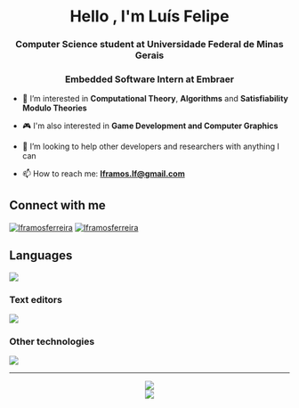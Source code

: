 <h1 align="center">Hello , I'm Luís Felipe</h1>
<h3 align="center">Computer Science student at Universidade Federal de Minas Gerais</h3>
<h3 align="center">Embedded Software Intern at Embraer</h3>

- 🔭 I’m interested in **Computational Theory**, **Algorithms** and **Satisfiability Modulo Theories**

- 🎮 I'm also interested in **Game Development and Computer Graphics**

- 🤝 I’m looking to help other developers and researchers with anything I can

- 📫 How to reach me: **lframos.lf@gmail.com**

## Connect with me

<a href="https://www.linkedin.com/in/lu%C3%ADs-felipe-ramos-ferreira-7aaa00209/" target="blank"><img align="center" src="https://img.shields.io/badge/LinkedIn-0077B5?style=for-the-badge&logo=linkedin&logoColor=white" alt="lframosferreira"  /></a>
<a href="https://stackoverflow.com/users/21159869/lframos" target="blank"><img align="center" src="https://img.shields.io/badge/Stack_Overflow-FE7A16?style=for-the-badge&logo=stack-overflow&logoColor=whit" alt="lframosferreira" /></a>

## Languages

![](https://skillicons.dev/icons?i=c,cpp,rust,python,js,ts,lua,bash,julia)

### Text editors

![](https://skillicons.dev/icons?i=neovim,vscod)

### Other technologies

![](https://skillicons.dev/icons?i=linux,docker,git,github,githubactions,nodejs,postman,latex,md)

---

<p align="center">
  <img src="https://github-readme-stats.vercel.app/api?username=lframosferreira&show_icons=true&theme=dark" />
  <br>
  <img src="https://github-readme-stats.vercel.app/api/top-langs/?username=lframosferreira&theme=dark&hide=jupyter%20notebook,tex,standard%20ml&layout=compact" />
</p>
